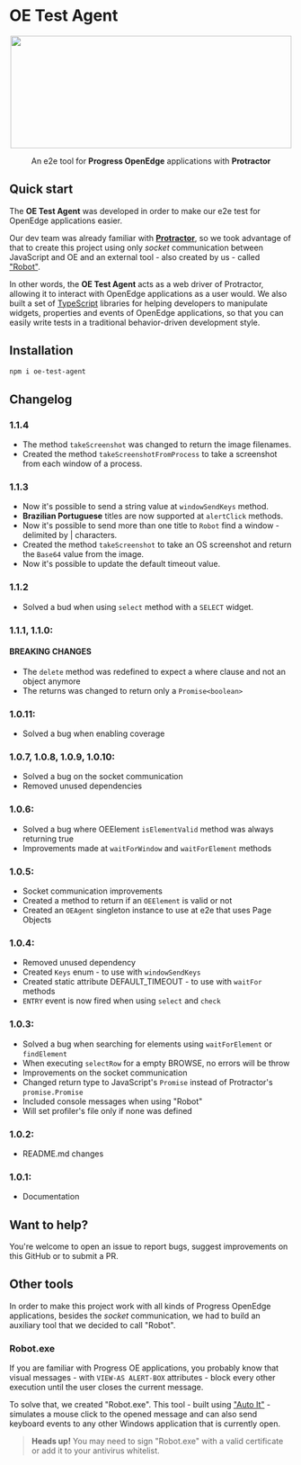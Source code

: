 # OE Test Agent

<p align="center">
  <img src="https://raw.githubusercontent.com/totvs/oe-test-agent/master/resources/oe_test_agent_logo.png" width="500" height="200">
</p>

<p align="center">
  An e2e tool for <strong>Progress OpenEdge</strong> applications with <strong>Protractor</strong>
</p>

## Quick start

The **OE Test Agent** was developed in order to make our e2e test for OpenEdge applications easier.

Our dev team was already familiar with [**Protractor**](https://www.protractortest.org), so we took advantage of that to create this project using only _socket_ communication between JavaScript and OE and an external tool - also created by us - called ["Robot"](#robotexe).

In other words, the **OE Test Agent** acts as a web driver of Protractor, allowing it to interact with OpenEdge applications as a user would. We also built a set of [TypeScript](https://www.typescriptlang.org) libraries for helping developers to manipulate widgets, properties and events of OpenEdge applications, so that you can easily write tests in a traditional behavior-driven development style.

## Installation

```bash
npm i oe-test-agent
```

## Changelog

### **1.1.4**

- The method `takeScreenshot` was changed to return the image filenames.
- Created the method `takeScreenshotFromProcess` to take a screenshot from each
  window of a process.

### **1.1.3**

- Now it's possible to send a string value at `windowSendKeys` method.
- **Brazilian Portuguese** titles are now supported at `alertClick` methods.
- Now it's possible to send more than one title to `Robot` find a window -
  delimited by | characters.
- Created the method `takeScreenshot` to take an OS screenshot and return the
  `Base64` value from the image.
- Now it's possible to update the default timeout value.

### **1.1.2**

- Solved a bud when using `select` method with a `SELECT` widget.

### **1.1.1**, **1.1.0**:

#### **BREAKING CHANGES**

- The `delete` method was redefined to expect a where clause and not an object anymore
- The returns was changed to return only a `Promise<boolean>`

### **1.0.11**:

- Solved a bug when enabling coverage

### **1.0.7**, **1.0.8**, **1.0.9**, **1.0.10**:

- Solved a bug on the socket communication
- Removed unused dependencies

### **1.0.6**:

- Solved a bug where OEElement `isElementValid` method was always returning true
- Improvements made at `waitForWindow` and `waitForElement` methods

### **1.0.5**:

- Socket communication improvements
- Created a method to return if an `OEElement` is valid or not
- Created an `OEAgent` singleton instance to use at e2e that uses Page Objects

### **1.0.4**:

- Removed unused dependency
- Created `Keys` enum - to use with `windowSendKeys`
- Created static attribute DEFAULT_TIMEOUT - to use with `waitFor` methods
- `ENTRY` event is now fired when using `select` and `check`

### **1.0.3**:

- Solved a bug when searching for elements using `waitForElement` or `findElement`
- When executing `selectRow` for a empty BROWSE, no errors will be throw
- Improvements on the socket communication
- Changed return type to JavaScript's `Promise` instead of Protractor's `promise.Promise`
- Included console messages when using "Robot"
- Will set profiler's file only if none was defined

### **1.0.2**:

- README.md changes

### **1.0.1**:

- Documentation

## Want to help?

You're welcome to open an issue to report bugs, suggest improvements on this GitHub or to submit a PR.

## Other tools

In order to make this project work with all kinds of Progress OpenEdge applications, besides the _socket_ communication, we had to build an auxiliary tool that we decided to call "Robot".

### Robot.exe

If you are familiar with Progress OE applications, you probably know that visual messages - with `VIEW-AS ALERT-BOX` attributes - block every other execution until the user closes the current message.

To solve that, we created "Robot.exe". This tool - built using ["Auto It"](https://www.autoitscript.com) - simulates a mouse click to the opened message and can also send keyboard events to any other Windows application that is currently open.

> **Heads up!** You may need to sign "Robot.exe" with a valid certificate or add it to your antivirus whitelist.
